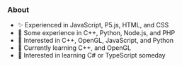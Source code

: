 ### About

 - ✨ Experienced in JavaScript, P5.js, HTML, and CSS
 - 🧩 Some experience in C++, Python, Node.js, and PHP
 - 👀 Interested in C++, OpenGL, JavaScript, and Python
 - 🌱 Currently learning C++, and OpenGL
 - 📘 Interested in learning C# or TypeScript someday





